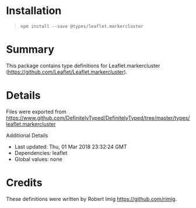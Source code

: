 # Installation
> `npm install --save @types/leaflet.markercluster`

# Summary
This package contains type definitions for Leaflet.markercluster (https://github.com/Leaflet/Leaflet.markercluster).

# Details
Files were exported from https://www.github.com/DefinitelyTyped/DefinitelyTyped/tree/master/types/leaflet.markercluster

Additional Details
 * Last updated: Thu, 01 Mar 2018 23:32:24 GMT
 * Dependencies: leaflet
 * Global values: none

# Credits
These definitions were written by Robert Imig <https://github.com/rimig>.
